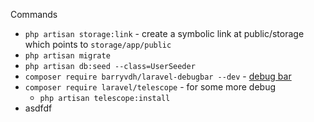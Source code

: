 Commands
 - `php artisan storage:link` -  create a symbolic link at public/storage which points to `storage/app/public`
 - `php artisan migrate`
 - `php artisan db:seed --class=UserSeeder`
 - `composer require barryvdh/laravel-debugbar --dev` - [debug bar](https://github.com/barryvdh/laravel-debugbar) 
 - `composer require laravel/telescope` - for some more debug
   - `php artisan telescope:install`
 - asdfdf
